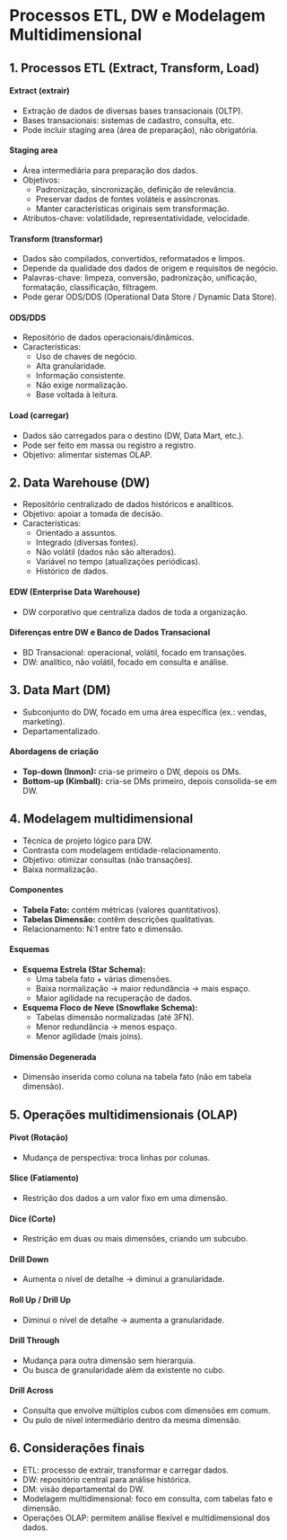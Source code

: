# Processos ETL, DW e Modelagem Multidimensional

## 1. Processos ETL (Extract, Transform, Load)

#### Extract (extrair)
- Extração de dados de diversas bases transacionais (OLTP).
- Bases transacionais: sistemas de cadastro, consulta, etc.
- Pode incluir staging area (área de preparação), não obrigatória.

#### Staging area
- Área intermediária para preparação dos dados.
- Objetivos:
  - Padronização, sincronização, definição de relevância.
  - Preservar dados de fontes voláteis e assíncronas.
  - Manter características originais sem transformação.
- Atributos-chave: volatilidade, representatividade, velocidade.

#### Transform (transformar)
- Dados são compilados, convertidos, reformatados e limpos.
- Depende da qualidade dos dados de origem e requisitos de negócio.
- Palavras-chave: limpeza, conversão, padronização, unificação, formatação, classificação, filtragem.
- Pode gerar ODS/DDS (Operational Data Store / Dynamic Data Store).

#### ODS/DDS
- Repositório de dados operacionais/dinâmicos.
- Características:
  - Uso de chaves de negócio.
  - Alta granularidade.
  - Informação consistente.
  - Não exige normalização.
  - Base voltada à leitura.

#### Load (carregar)
- Dados são carregados para o destino (DW, Data Mart, etc.).
- Pode ser feito em massa ou registro a registro.
- Objetivo: alimentar sistemas OLAP.

## 2. Data Warehouse (DW)
- Repositório centralizado de dados históricos e analíticos.
- Objetivo: apoiar a tomada de decisão.
- Características:
  - Orientado a assuntos.
  - Integrado (diversas fontes).
  - Não volátil (dados não são alterados).
  - Variável no tempo (atualizações periódicas).
  - Histórico de dados.

#### EDW (Enterprise Data Warehouse)
- DW corporativo que centraliza dados de toda a organização.

#### Diferenças entre DW e Banco de Dados Transacional
- BD Transacional: operacional, volátil, focado em transações.
- DW: analítico, não volátil, focado em consulta e análise.

## 3. Data Mart (DM)
- Subconjunto do DW, focado em uma área específica (ex.: vendas, marketing).
- Departamentalizado.

#### Abordagens de criação
- **Top-down (Inmon):** cria-se primeiro o DW, depois os DMs.
- **Bottom-up (Kimball):** cria-se DMs primeiro, depois consolida-se em DW.

## 4. Modelagem multidimensional
- Técnica de projeto lógico para DW.
- Contrasta com modelagem entidade-relacionamento.
- Objetivo: otimizar consultas (não transações).
- Baixa normalização.

#### Componentes
- **Tabela Fato:** contém métricas (valores quantitativos).
- **Tabelas Dimensão:** contêm descrições qualitativas.
- Relacionamento: N:1 entre fato e dimensão.

#### Esquemas
- **Esquema Estrela (Star Schema):**
  - Uma tabela fato + várias dimensões.
  - Baixa normalização → maior redundância → mais espaço.
  - Maior agilidade na recuperação de dados.
- **Esquema Floco de Neve (Snowflake Schema):**
  - Tabelas dimensão normalizadas (até 3FN).
  - Menor redundância → menos espaço.
  - Menor agilidade (mais joins).

#### Dimensão Degenerada
- Dimensão inserida como coluna na tabela fato (não em tabela dimensão).

## 5. Operações multidimensionais (OLAP)

#### Pivot (Rotação)
- Mudança de perspectiva: troca linhas por colunas.

#### Slice (Fatiamento)
- Restrição dos dados a um valor fixo em uma dimensão.

#### Dice (Corte)
- Restrição em duas ou mais dimensões, criando um subcubo.

#### Drill Down
- Aumenta o nível de detalhe → diminui a granularidade.

#### Roll Up / Drill Up
- Diminui o nível de detalhe → aumenta a granularidade.

#### Drill Through
- Mudança para outra dimensão sem hierarquia.
- Ou busca de granularidade além da existente no cubo.

#### Drill Across
- Consulta que envolve múltiplos cubos com dimensões em comum.
- Ou pulo de nível intermediário dentro da mesma dimensão.

## 6. Considerações finais
- ETL: processo de extrair, transformar e carregar dados.
- DW: repositório central para análise histórica.
- DM: visão departamental do DW.
- Modelagem multidimensional: foco em consulta, com tabelas fato e dimensão.
- Operações OLAP: permitem análise flexível e multidimensional dos dados.